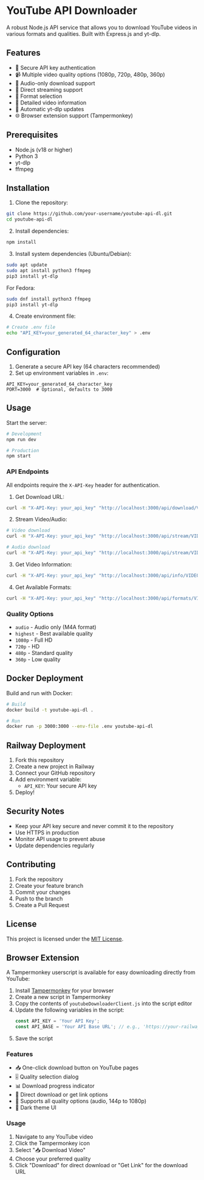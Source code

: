 # YouTube API Downloader

A robust Node.js API service that allows you to download YouTube videos in various formats and qualities. Built with Express.js and yt-dlp.

## Features

- 🔐 Secure API key authentication
- 📹 Multiple video quality options (1080p, 720p, 480p, 360p)
- 🎵 Audio-only download support
- 🚀 Direct streaming support
- 🎯 Format selection
- 📝 Detailed video information
- 🔄 Automatic yt-dlp updates
- 🌐 Browser extension support (Tampermonkey)

## Prerequisites

- Node.js (v18 or higher)
- Python 3
- yt-dlp
- ffmpeg

## Installation

1. Clone the repository:
```bash
git clone https://github.com/your-username/youtube-api-dl.git
cd youtube-api-dl
```

2. Install dependencies:
```bash
npm install
```

3. Install system dependencies (Ubuntu/Debian):
```bash
sudo apt update
sudo apt install python3 ffmpeg
pip3 install yt-dlp
```

For Fedora:
```bash
sudo dnf install python3 ffmpeg
pip3 install yt-dlp
```

4. Create environment file:
```bash
# Create .env file
echo "API_KEY=your_generated_64_character_key" > .env
```

## Configuration

1. Generate a secure API key (64 characters recommended)
2. Set up environment variables in `.env`:
```env
API_KEY=your_generated_64_character_key
PORT=3000  # Optional, defaults to 3000
```

## Usage

Start the server:
```bash
# Development
npm run dev

# Production
npm start
```

### API Endpoints

All endpoints require the `X-API-Key` header for authentication.

1. Get Download URL:
```bash
curl -H "X-API-Key: your_api_key" "http://localhost:3000/api/download/VIDEO_ID?quality=720p"
```

2. Stream Video/Audio:
```bash
# Video download
curl -H "X-API-Key: your_api_key" "http://localhost:3000/api/stream/VIDEO_ID?quality=720p" --output video.mp4

# Audio download
curl -H "X-API-Key: your_api_key" "http://localhost:3000/api/stream/VIDEO_ID?quality=audio" --output audio.m4a
```

3. Get Video Information:
```bash
curl -H "X-API-Key: your_api_key" "http://localhost:3000/api/info/VIDEO_ID"
```

4. Get Available Formats:
```bash
curl -H "X-API-Key: your_api_key" "http://localhost:3000/api/formats/VIDEO_ID"
```

### Quality Options

- `audio` - Audio only (M4A format)
- `highest` - Best available quality
- `1080p` - Full HD
- `720p` - HD
- `480p` - Standard quality
- `360p` - Low quality

## Docker Deployment

Build and run with Docker:

```bash
# Build
docker build -t youtube-api-dl .

# Run
docker run -p 3000:3000 --env-file .env youtube-api-dl
```

## Railway Deployment

1. Fork this repository
2. Create a new project in Railway
3. Connect your GitHub repository
4. Add environment variable:
   - `API_KEY`: Your secure API key
5. Deploy!

## Security Notes

- Keep your API key secure and never commit it to the repository
- Use HTTPS in production
- Monitor API usage to prevent abuse
- Update dependencies regularly

## Contributing

1. Fork the repository
2. Create your feature branch
3. Commit your changes
4. Push to the branch
5. Create a Pull Request

## License

This project is licensed under the [MIT License](LICENSE).

## Browser Extension

A Tampermonkey userscript is available for easy downloading directly from YouTube:

1. Install [Tampermonkey](https://www.tampermonkey.net/) for your browser
2. Create a new script in Tampermonkey
3. Copy the contents of `youtubeDownloaderClient.js` into the script editor
4. Update the following variables in the script:
   ```javascript
   const API_KEY = 'Your API Key';
   const API_BASE = 'Your API Base URL'; // e.g., 'https://your-railway-app.up.railway.app'
   ```
5. Save the script

### Features
- 📥 One-click download button on YouTube pages
- 🎚️ Quality selection dialog
- 📊 Download progress indicator
- 🔄 Direct download or get link options
- 💾 Supports all quality options (audio, 144p to 1080p)
- 🎨 Dark theme UI

### Usage
1. Navigate to any YouTube video
2. Click the Tampermonkey icon
3. Select "📥 Download Video"
4. Choose your preferred quality
5. Click "Download" for direct download or "Get Link" for the download URL 